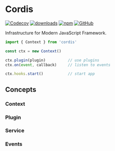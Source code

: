# Cordis

[![Codecov](https://img.shields.io/codecov/c/github/shigma/cordis?style=flat-square)](https://codecov.io/gh/shigma/cordis)
[![downloads](https://img.shields.io/npm/dm/cordis?style=flat-square)](https://www.npmjs.com/package/cordis)
[![npm](https://img.shields.io/npm/v/cordis?style=flat-square)](https://www.npmjs.com/package/cordis)
[![GitHub](https://img.shields.io/github/license/shigma/cordis?style=flat-square)](https://github.com/shigma/cordis/blob/master/LICENSE)

Infrastructure for Modern JavaScript Framework.

```ts
import { Context } from 'cordis'

const ctx = new Context()

ctx.plugin(plugin)          // use plugins
ctx.on(event, callback)     // listen to events

ctx.hooks.start()           // start app
```

## Concepts

### Context

### Plugin

### Service

### Events
